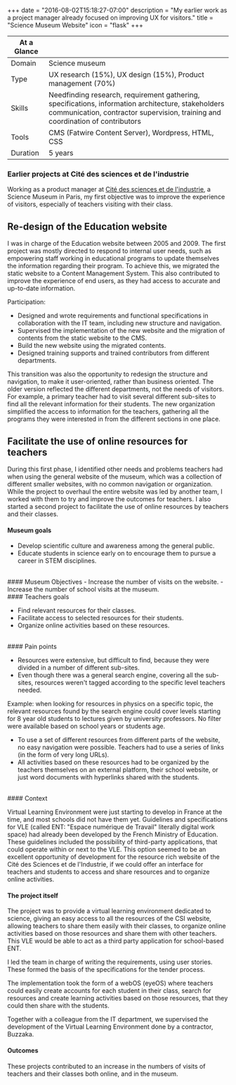 +++
date = "2016-08-02T15:18:27-07:00"
description = "My earlier work as a project manager already focused on improving UX for visitors."
title = "Science Museum Website"
icon = "flask"
+++

<div class="at-a-glance">

At a Glance | <i class="fa fa-flask"></i>
--------|---
Domain  |Science museum
Type    | UX research (15%), UX design (15%), Product management (70%)
Skills  | Needfinding research, requirement gathering, specifications, information architecture, stakeholders communication, contractor supervision, training and coordination of contributors
Tools   | CMS (Fatwire Content Server), Wordpress, HTML, CSS
Duration| 5 years 

</div>

### Earlier projects at Cité des sciences et de l'industrie

Working as a product manager at <a href="http://www.cite-sciences.fr/en/home/" target="blank">Cité des sciences et de l'industrie</a>, a Science Museum in Paris, my first objective was to improve the experience of visitors, especially of teachers visiting with their class. 

## Re-design of the Education website

I was in charge of the Education website between 2005 and 2009. The first project was mostly directed to respond to internal user needs, such as empowering staff working in educational programs to update themselves the information regarding their program. To achieve this, we migrated the static website to a Content Management System. This also contributed to improve the experience of end users, as they had access to accurate and up-to-date information. 

Participation:

- Designed and wrote requirements and functional specifications in collaboration with the IT team, including new structure and navigation.
- Supervised the implementation of the new website and the migration of contents from the static website to the CMS.
- Build the new website using the migrated contents.
- Designed training supports and trained contributors from different departments.

This transition was also the opportunity to redesign the structure and navigation, to make it user-oriented, rather than business oriented. The older version reflected the different departments, not the needs of visitors. For example, a primary teacher had to visit several different sub-sites to find all the relevant information for their students. The new organization simplified the access to information for the teachers, gathering all the programs they were interested in from the different sections in one place.  

## Facilitate the use of online resources for teachers

During this first phase, I identified other needs and problems teachers had when using the general website of the museum, which was a collection of different smaller websites, with no common navigation or organization. While the project to overhaul the entire website was led by another team, I worked with them to try and improve the outcomes for teachers. I also started a second project to facilitate the use of online resources by teachers and their classes.


#### Museum goals

- Develop scientific culture and awareness among the general public.
- Educate students in science early on to encourage them to pursue a career in STEM disciplines.

<br>
#### Museum Objectives
- Increase the number of visits on the website.
- Increase the number of school visits at the museum.

<br>
#### Teachers goals 

- Find relevant resources for their classes.
- Facilitate access to selected resources for their students.
- Organize online activities based on these resources.


<br>
#### Pain points

- Resources were extensive, but difficult to find, because they were divided in a number of different sub-sites.
- Even though there was a general search engine, covering all the sub-sites, resources weren't tagged according to the specific level teachers needed.

Example: when looking for resources in physics on a specific topic, the relevant resources found by the search engine could cover levels starting for 8 year old students to lectures given by university professors. No filter were available based on school years or students age.

- To use a set of different resources from different parts of the website, no easy navigation were possible. Teachers had to use a series of links (in the form of very long URLs).
- All activities based on these resources had to be organized by the teachers themselves on an external platform, their school website, or just word documents with hyperlinks shared with the students. 


<br>
#### Context

Virtual Learning Environment were just starting to develop in France at the time, and most schools did not have them yet. Guidelines and specifications for VLE (called ENT: "Espace numérique de Travail" literally digital work space) had already been developed by the French Ministry of Education. These guidelines included the possibility of third-party applications, that could operate within or next to the VLE. This option seemed to be an excellent opportunity of development for the resource rich website of the Cité des Sciences et de l'Industrie, if we could offer an interface for teachers and students to access and share resources and to organize online activities. 

#### The project itself

The project was to provide a virtual learning environment dedicated to science, giving an easy access to all the resources of the CSI website, allowing teachers to share them easily with their classes, to organize online activities based on those resources and share them with other teachers. This VLE would be able to act as a third party application for school-based ENT.

I led the team in charge of writing the requirements, using user stories. These formed the basis of the specifications for the tender process.

The implementation took the form of a webOS (eyeOS) where teachers could easily create accounts for each student in their class, search for resources and create learning activities based on those resources, that they could then share with the students. 

Together with a colleague from the IT department, we supervised the development of the Virtual Learning Environment done by a contractor, Buzzaka.

#### Outcomes

These projects contributed to an increase in the numbers of visits of teachers and their classes both online, and in the museum.


